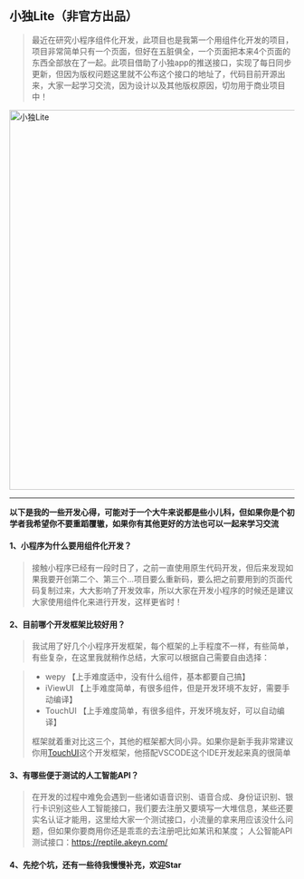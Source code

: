 ## 小独Lite（非官方出品）
> 最近在研究小程序组件化开发，此项目也是我第一个用组件化开发的项目，项目非常简单只有一个页面，但好在五脏俱全，一个页面把本来4个页面的东西全部放在了一起。此项目借助了小独app的推送接口，实现了每日同步更新，但因为版权问题这里就不公布这个接口的地址了，代码目前开源出来，大家一起学习交流，因为设计以及其他版权原因，切勿用于商业项目中！

<img src="https://cdn.it120.cc/apifactory/2018/08/08/4e2d1007a94de7a76bad691ee9abc723.jpg" width="1000" height="670" alt="小独Lite"/>

----------
**以下是我的一些开发心得，可能对于一个大牛来说都是些小儿科，但如果你是个初学者我希望你不要重蹈覆辙，如果你有其他更好的方法也可以一起来学习交流**

#### 1、小程序为什么要用组件化开发？
> 接触小程序已经有一段时日了，之前一直使用原生代码开发，但后来发现如果我要开创第二个、第三个...项目要么重新码，要么把之前要用到的页面代码复制过来，大大影响了开发效率，所以大家在开发小程序的时候还是建议大家使用组件化来进行开发，这样更省时！

#### 2、目前哪个开发框架比较好用？
> 我试用了好几个小程序开发框架，每个框架的上手程度不一样，有些简单，有些复杂，在这里我就稍作总结，大家可以根据自己需要自由选择：

> * wepy 【上手难度适中，没有什么组件，基本都要自己搞】
> * iViewUI 【上手难度简单，有很多组件，但是开发环境不友好，需要手动编译】
> * TouchUI 【上手难度简单，有很多组件，开发环境友好，可以自动编译】
> 
> 框架就着重对比这三个，其他的框架都大同小异。如果你是新手我非常建议你用[TouchUI][2]这个开发框架，他搭配VSCODE这个IDE开发起来真的很简单

#### 3、有哪些便于测试的人工智能API？
> 在开发的过程中难免会遇到一些诸如语音识别、语音合成、身份证识别、银行卡识别这些人工智能接口，我们要去注册又要填写一大堆信息，某些还要实名认证才能用，这里给大家一个测试接口，小流量的拿来用应该没什么问题，但如果你要商用你还是乖乖的去注册吧比如某讯和某度；
人公智能API测试接口：https://reptile.akeyn.com/

#### 4、先挖个坑，还有一些待我慢慢补充，欢迎Star

  [2]: http://www.wetouch.net/touchwx_doc/quickstart/begin/wx
